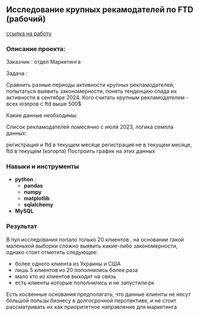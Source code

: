 ## Исследование крупных рекамодателей по FTD (рабочий)

[ссылка на работу](https://github.com/Radikdpm55/Projects/blob/main/%D0%98%D1%81%D1%81%D0%BB%D0%B5%D0%B4%D0%BE%D0%B2%D0%B0%D0%BD%D0%B8%D0%B5%20%D0%BA%D1%80%D1%83%D0%BF%D0%BD%D1%8B%D1%85%20%D1%80%D0%B5%D0%BA%D0%B0%D0%BC%D0%BE%D0%B4%D0%B0%D1%82%D0%B5%D0%BB%D0%B5%D0%B9%20%D0%BF%D0%BE%20FTD/Big%20ads.ipynb)
### Описание проекта:

Заказчик : отдел Маркетинга

Задача :

Сравнить разные периоды активности крупных рекламодателей, попытаться выявить закономерности, понять тенденцию спада их активности в сентябре 2024. Кого считать крупным рекламодателем - всех юзеров с ftd выше 500$

Какие данные необходимы:

Список рекламодателей помесячно с июля 2023, логика семпла данных:

регистрация и ftd в текущем месяце
регистрация не в текущем месяце, ftd в текущем (когорта)
Построить график на этих данных

### Навыки и инструменты

- **python** :
    - **pandas**
    - **numpy**
    - **matplotlib**
    - **sqlalchemy**
- **MySQL**


### Результат

В пул исследования попало только 20 клиентов , на основании такой маленькой выборки сложно выявить какие-либо закономерности, однако стоит отметить следующее:
- более одного клиента из Украины и США			
- лишь 5 клиентов из 20 пополнились более раза			
- мало кто из клиентов выходит на связь			
- есть клиенты которые пополнились и не запустили рк


Есть косвенные основания предполагать, что данные клиенты не несут большой пользы бизнесу в долгосрочной перспективе, и не стоит рассматривать их как приоритетное направление для маркетинга
